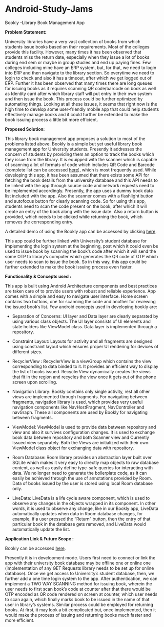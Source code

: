 # Android-Study-Jams

Bookly -Library Book Management App

<b> Problem Statement: </b>

University libraries have a very vast collection of books from which students issue books based on their requirements. Most of the colleges provide this facility. However, many times it has been observed that students miss the return date, especially when they issue a lot of books during end sem or maybe in group studies and end up paying fines. Few colleges including mine have an ERP system, but, for that, we need to login into ERP and then navigate to the library section. So everytime we need to login to check and also it has a timeout, after which we get logged out of ERP. Further it has been observed that many times there are long queues for issuing books as it requires scanning QR code/barcode on book as well as Identity card after which library staff will put entry in their own system and then issue the book. This process could be further optimized by automating things. Looking at all these issues, it seems that right now is the high time to develop some user-friendly mobile app that could help students effectively manage books and it could further be extended to make the book issuing process a little bit more efficient.

<b> Proposed Solution: </b>

This library book management app proposes a solution to most of the problems listed above. Bookly is a simple but yet useful library book management app for University students. Presently it addresses the concern of students by providing them an option to track the books which they issue from the library. It is equipped with the scanner which is capable of scanning a lot of formats of code which includes QR Code and Barcode (complete list can be accessed [here](https://github.com/yuriy-budiyev/code-scanner)), which is most frequently used. While developing this app, it has been assumed that there exists some API for fetching the book details from the university database and this API needs to be linked with the app through source code and network requests need to be implemented accordingly. Presently, the app uses a dummy book data list included with the app. Also the scanner comes with a flashlight button and autofocus button for clearly scanning code. So for using this app, students need to scan the code present on the book, after which it will create an entry of the book along with the issue date. Also a return button is provided, which needs to be clicked while returning the book, which removes the corresponding entry.

A detailed demo of using the Bookly app can be accessed by clicking [here](https://www.youtube.com/watch?v=CiOyOdtIntQ&feature=youtu.be).

This app could be further linked with University’s student database for implementing the login system at the beginning, post which it could even be used to issue book by scanning the book’s code after which it will send the some OTP to library’s computer which generates the QR code of OTP which user needs to scan to issue the book. So in this way, this app could be further extended to make the book issuing process even faster.

<b> Functionality & Concepts used : </b>

This app is built using Android Architecture components and best practices are taken care of to provide users with robust and reliable experience. App comes with a simple and easy to navigate user interface. Home screen contains two buttons, one for scanning the code and another for reviewing the issued book’s list. Few android concepts used in developing bookly are:

- Separation of Concerns: UI layer and Data layer are clearly separated by using various class objects. The UI layer consists of UI elements and state holders like ViewModel class. Data layer is implemented through a repository.

- Constraint Layout: Layouts for activity and all fragments are designed using constraint layout which ensures proper UI rendering for devices of different sizes.

- RecyclerView : RecyclerView is a viewGroup which contains the view corresponding to data binded to it. It provides an efficient way to display the list of books issued. RecyclerView dynamically creates the views that fit in the region and recycles the view once it gets out of the phone screen upon scrolling.

- Navigation Library: Bookly contains only single activity, rest all other views are implemented through fragments. For navigating between fragments, navigation library is used, which provides very useful navigation components like NavHostFragment, NavController and navGraph. These all components are used by Bookly for navigating between fragments.

- ViewModel: ViewModel is used to provide data between repository and view and also it survives configuration changes. It is used to exchange book data between repository and both Scanner view and Currently Issued view separately. Both the Views are initialized with their own ViewModel class object for exchanging data with repository.

- Room Database: Room library provides an abstraction layer built over SQLite which makes it very easy to directly map objects to raw database content, as well as easily define type-safe queries for interacting with data. We no longer need to generate the boilerplate code, as it can easily be achieved through the use of annotations provided by Room. Data of books issued by the user is stored using local Room database only.

- LiveData: LiveData is a life cycle aware component, which is used to observe any changes in the objects wrapped in its component. In other words, it is used to observe any change, like in our Bookly app, LiveData automatically updates when data in Room database changes, for example, if a user pressed the “Return” button, then the entry of that particular book in the database gets removed, and LiveData would automatically update the list.

<b> Application Link & Future Scope : </b>

Bookly can be accessed [here](https://drive.google.com/file/d/1rrTDy2tmPDKofVNA2Z1AYIl1kVKQ-NZ-/view?usp=sharing).

Presently it is in development mode. Users first need to connect or link the app with their university book database may be offline one or online one (implementation of any GET Requests library needs to be set up for online database). Once we get access to University’s student database, then, we further add a one time login system to the app. After authentication, we can implement a TWO WAY SCANNING method for issuing book, wherein the user needs to first scan book’s code at counter after that there would be OTP encoded as QR code rendered on screen at counter, which user needs to scan again, which finally marks book to be issued in the name of that user in library’s systems. Similar process could be employed for returning books. At first, it may look a bit complicated but, once implemented, then it would make the process of issuing and returning books much faster and more efficient.
